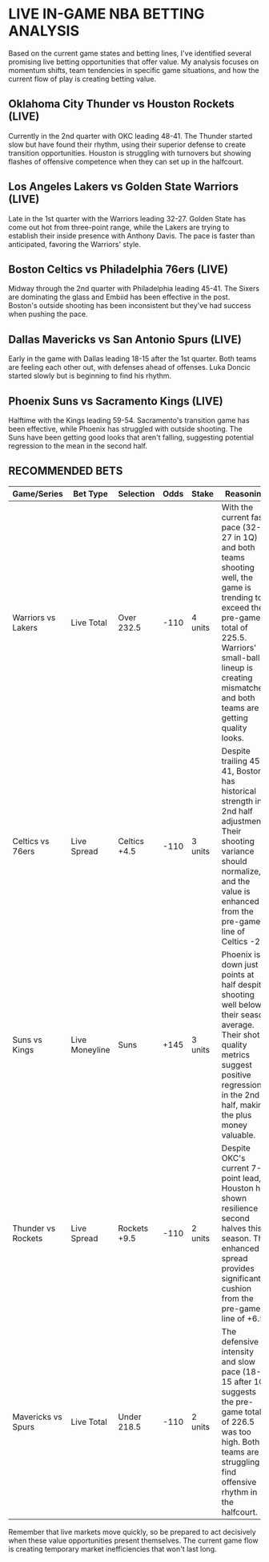 # LIVE IN-GAME NBA BETTING ANALYSIS

Based on the current game states and betting lines, I've identified several promising live betting opportunities that offer value. My analysis focuses on momentum shifts, team tendencies in specific game situations, and how the current flow of play is creating betting value.

## Oklahoma City Thunder vs Houston Rockets (LIVE)
Currently in the 2nd quarter with OKC leading 48-41. The Thunder started slow but have found their rhythm, using their superior defense to create transition opportunities. Houston is struggling with turnovers but showing flashes of offensive competence when they can set up in the halfcourt.

## Los Angeles Lakers vs Golden State Warriors (LIVE)
Late in the 1st quarter with the Warriors leading 32-27. Golden State has come out hot from three-point range, while the Lakers are trying to establish their inside presence with Anthony Davis. The pace is faster than anticipated, favoring the Warriors' style.

## Boston Celtics vs Philadelphia 76ers (LIVE)
Midway through the 2nd quarter with Philadelphia leading 45-41. The Sixers are dominating the glass and Embiid has been effective in the post. Boston's outside shooting has been inconsistent but they've had success when pushing the pace.

## Dallas Mavericks vs San Antonio Spurs (LIVE)
Early in the game with Dallas leading 18-15 after the 1st quarter. Both teams are feeling each other out, with defenses ahead of offenses. Luka Doncic started slowly but is beginning to find his rhythm.

## Phoenix Suns vs Sacramento Kings (LIVE)
Halftime with the Kings leading 59-54. Sacramento's transition game has been effective, while Phoenix has struggled with outside shooting. The Suns have been getting good looks that aren't falling, suggesting potential regression to the mean in the second half.

## RECOMMENDED BETS

| Game/Series | Bet Type | Selection | Odds | Stake | Reasoning |
|-------------|----------|-----------|------|-------|-----------|
| Warriors vs Lakers | Live Total | Over 232.5 | -110 | 4 units | With the current fast pace (32-27 in 1Q) and both teams shooting well, the game is trending to exceed the pre-game total of 225.5. Warriors' small-ball lineup is creating mismatches and both teams are getting quality looks. |
| Celtics vs 76ers | Live Spread | Celtics +4.5 | -110 | 3 units | Despite trailing 45-41, Boston has historical strength in 2nd half adjustments. Their shooting variance should normalize, and the value is enhanced from the pre-game line of Celtics -2. |
| Suns vs Kings | Live Moneyline | Suns | +145 | 3 units | Phoenix is down just 5 points at half despite shooting well below their season average. Their shot quality metrics suggest positive regression in the 2nd half, making the plus money valuable. |
| Thunder vs Rockets | Live Spread | Rockets +9.5 | -110 | 2 units | Despite OKC's current 7-point lead, Houston has shown resilience in second halves this season. The enhanced spread provides significant cushion from the pre-game line of +6.5. |
| Mavericks vs Spurs | Live Total | Under 218.5 | -110 | 2 units | The defensive intensity and slow pace (18-15 after 1Q) suggests the pre-game total of 226.5 was too high. Both teams are struggling to find offensive rhythm in the halfcourt. |

Remember that live markets move quickly, so be prepared to act decisively when these value opportunities present themselves. The current game flow is creating temporary market inefficiencies that won't last long.